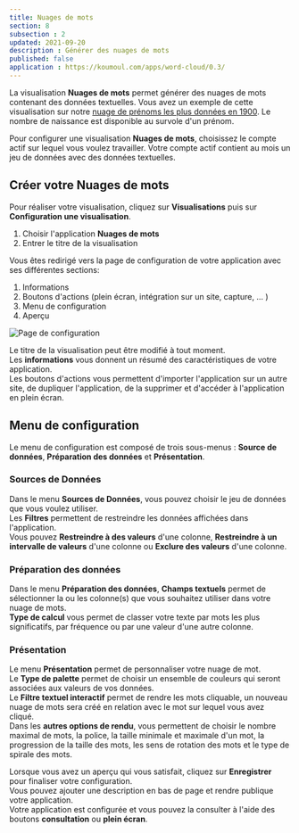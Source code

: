 ```yaml
---
title: Nuages de mots
section: 8
subsection : 2
updated: 2021-09-20
description : Générer des nuages de mots
published: false
application : https://koumoul.com/apps/word-cloud/0.3/
---
```


La visualisation **Nuages de mots** permet générer des nuages de mots contenant des données textuelles. Vous avez un exemple de cette visualisation sur notre [nuage de prénoms les plus données en 1900](https://opendata.koumoul.com/reuses/prenom-par-annee). Le nombre de naissance est disponible au survole d'un prénom.

Pour configurer une visualisation **Nuages de mots**, choisissez le compte actif sur lequel vous voulez travailler. Votre compte actif contient au mois un jeu de données avec des données textuelles.

## Créer votre Nuages de mots

Pour réaliser votre visualisation, cliquez sur **Visualisations** puis sur **Configuration une visualisation**.

1. Choisir l'application **Nuages de mots**
2. Entrer le titre de la visualisation

<p>
</p>

Vous êtes redirigé vers la page de configuration de votre application avec ses différentes sections:

1. Informations
2. Boutons d'actions (plein écran, intégration sur un site, capture, ... )
3. Menu de configuration
4. Aperçu

![Page de configuration](./images/user-guide/nuages-config.jpg)

Le titre de la visualisation peut être modifié à tout moment.  
Les **informations** vous donnent un résumé des caractéristiques de votre application.  
Les boutons d'actions vous permettent d'importer l'application sur un autre site, de dupliquer l'application, de la supprimer et d'accéder à l'application en plein écran.

## Menu de configuration
Le menu de configuration est composé de trois sous-menus : **Source de données**, **Préparation des données** et **Présentation**.

### Sources de Données

Dans le menu **Sources de Données**, vous pouvez choisir le jeu de données que vous voulez utiliser.  
Les **Filtres** permettent de restreindre les données affichées dans l'application.  
Vous pouvez **Restreindre à des valeurs** d'une colonne,  **Restreindre à un intervalle de valeurs** d'une colonne ou **Exclure des valeurs** d'une colonne.

### Préparation des données

Dans le menu **Préparation des données**, **Champs textuels** permet de sélectionner la ou les colonne(s) que vous souhaitez utiliser dans votre nuage de mots.  
**Type de calcul** vous permet de classer votre texte par mots les plus significatifs, par fréquence ou par une valeur d'une autre colonne.

### Présentation

Le menu **Présentation** permet de personnaliser votre nuage de mot.  
Le **Type de palette** permet de choisir un ensemble de couleurs qui seront associées aux valeurs de vos données.  
Le **Filtre textuel interactif** permet de rendre les mots cliquable, un nouveau nuage de mots sera créé en relation avec le mot sur lequel vous avez cliqué.  
Dans les **autres options de rendu**, vous permettent de choisir le nombre maximal de mots, la police, la taille minimale et maximale d'un mot, la progression de la taille des mots, les sens de rotation des mots et le type de spirale des mots.

Lorsque vous avez un aperçu qui vous satisfait, cliquez sur **Enregistrer** pour finaliser votre configuration.  
Vous pouvez ajouter une description en bas de page et rendre publique votre application.  
Votre application est configurée et vous pouvez la consulter à l'aide des boutons **consultation** ou **plein écran**.
